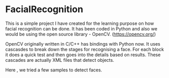 # FacialRecognition

This is a simple project I have created for the learning purpose on how facial recognition can be done. 
It has been coded in Python and also  we would be using the open source library - OpenCV. (https://opencv.org/)

OpenCV originally written in C/C++ has bindings with Python now. 
It uses cascasdes to break down the stages for recognising a face. For each block it does a quick test and then goes into the details based on results. These cascades are actually XML files that detect objects. 

Here , we tried a few samples to detect faces. 
